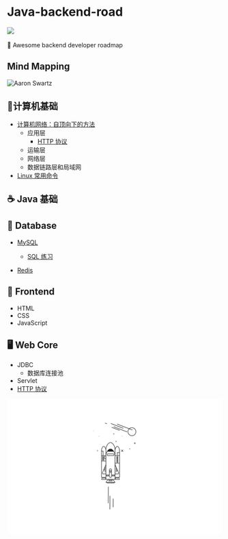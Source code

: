 # Java-backend-road


[![](https://img.shields.io/badge/Java-Notes-orange?style=flat-square)](https://github.com/ceezyyy/Java-study-notes)

:rocket: Awesome backend developer roadmap

## Mind Mapping

![Aaron Swartz](https://github.com/ceezyyy/Java-study-notes/blob/master/pics/BackendDeveloper.png)




## :key: ​计算机基础
- [计算机网络：自顶向下的方法]()
  - 应用层
    - [HTTP 协议](https://github.com/ceezyyy/Backend-developer-roadmap/blob/master/Web/Core/Servlet/HTTP.md)
  - 运输层
  - 网络层
  - 数据链路层和局域网
- [Linux 常用命令](https://github.com/ceezyyy/Backend-developer-roadmap/blob/master/Fundamental/Linux/Linux.md)



## :coffee: Java 基础





## :floppy_disk: Database

- [MySQL](https://github.com/ceezyyy/Backend-road/blob/master/SQL/notes/sql.md)
  - [SQL 练习](https://github.com/ceezyyy/Backend-developer-roadmap/blob/master/SQL/practice/sqlbolt.md)

- [Redis](https://github.com/ceezyyy/Backend-developer-roadmap/blob/master/DB/Redis/Notes/Redis.md)

## :city_sunrise: Frontend

- HTML
- CSS
- JavaScript

  

## :desktop_computer: Web Core

- JDBC
  - 数据库连接池
- Servlet
- [HTTP 协议](https://github.com/ceezyyy/Backend-developer-roadmap/blob/master/Web/Core/Servlet/HTTP.md)























![](cover.png)









